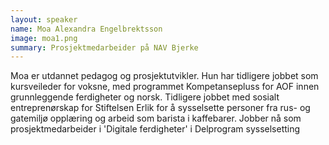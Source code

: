 ```yaml
---
layout: speaker
name: Moa Alexandra Engelbrektsson
image: moa1.png
summary: Prosjektmedarbeider på NAV Bjerke
---
```

Moa er utdannet pedagog og prosjektutvikler. Hun har tidligere jobbet som kursveileder for voksne, med programmet Kompetansepluss for AOF innen grunnleggende ferdigheter og norsk. Tidligere jobbet med sosialt entreprenørskap for Stiftelsen Erlik for å sysselsette personer fra rus- og gatemiljø opplæring og arbeid som barista i kaffebarer. Jobber nå som prosjektmedarbeider i 'Digitale ferdigheter' i Delprogram sysselsetting
